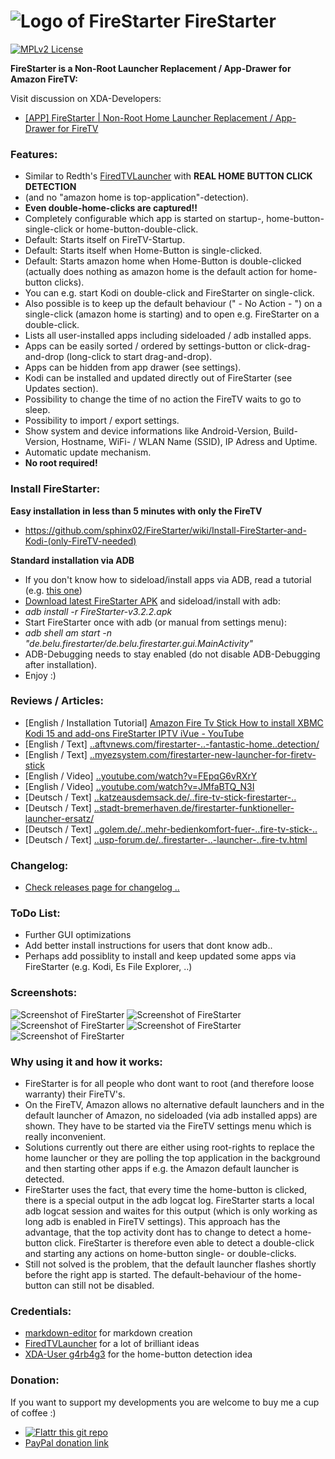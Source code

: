 ![Logo of FireStarter](https://raw.githubusercontent.com/sphinx02/FireStarter/master/Screenshots/firestarter-logo_small.png "Logo of FireStarter") FireStarter
=========

[![MPLv2 License](http://img.shields.io/badge/license-MPLv2-blue.svg?style=flat-square)](https://www.mozilla.org/MPL/2.0/)

__FireStarter is a Non-Root Launcher Replacement / App-Drawer for Amazon FireTV:__

Visit discussion on XDA-Developers: 
 * <a href="http://forum.xda-developers.com/fire-tv/themes-apps/app-root-home-launcher-replacement-app-t3118135" target="_blank">[APP] FireStarter | Non-Root Home Launcher Replacement / App-Drawer for FireTV</a>

### Features:
 
 * Similar to Redth's <a href="https://github.com/Redth/FiredTVLauncher" target="_blank">FiredTVLauncher</a> with __REAL HOME BUTTON CLICK DETECTION__ 
 * (and no "amazon home is top-application"-detection).
 * __Even double-home-clicks are captured!!__
 * Completely configurable which app is started on startup-, home-button-single-click or home-button-double-click.
 * Default: Starts itself on FireTV-Startup.
 * Default: Starts itself when Home-Button is single-clicked.
 * Default: Starts amazon home when Home-Button is double-clicked (actually does nothing as amazon home is the default action for home-button clicks). 
 * You can e.g. start Kodi on double-click and FireStarter on single-click.
 * Also possible is to keep up the default behaviour (" - No Action - ") on a single-click (amazon home is starting) and to open e.g. FireStarter on a double-click.
 * Lists all user-installed apps including sideloaded / adb installed apps.
 * Apps can be easily sorted / ordered by settings-button or click-drag-and-drop (long-click to start drag-and-drop).
 * Apps can be hidden from app drawer (see settings).
 * Kodi can be installed and updated directly out of FireStarter (see Updates section).
 * Possibility to change the time of no action the FireTV waits to go to sleep.
 * Possibility to import / export settings.
 * Show system and device informations like Android-Version, Build-Version, Hostname, WiFi- / WLAN Name (SSID), IP Adress and Uptime.
 * Automatic update mechanism.
 * __No root required!__

### Install FireStarter:

__Easy installation in less than 5 minutes with only the FireTV__
 * https://github.com/sphinx02/FireStarter/wiki/Install-FireStarter-and-Kodi-(only-FireTV-needed)

__Standard installation via ADB__
 * If you don't know how to sideload/install apps via ADB, read a tutorial (e.g. <a href="http://kodi.wiki/view/HOW-TO:Install_Kodi_on_Fire_TV" target="_blank">this one</a>)
 * <a href="https://github.com/sphinx02/FireStarter/releases" target="_blank">Download latest FireStarter APK</a> and sideload/install with adb: 
 * _adb install -r FireStarter-v3.2.2.apk_
 * Start FireStarter once with adb (or manual from settings menu): 
 * _adb shell am start -n "de.belu.firestarter/de.belu.firestarter.gui.MainActivity"_
 * ADB-Debugging needs to stay enabled (do not disable ADB-Debugging after installation).
 * Enjoy :)
 
### Reviews / Articles:
 * [English / Installation Tutorial] <a href="https://www.youtube.com/watch?v=8_gkSeGBJP4" target="_blank">Amazon Fire Tv Stick How to install XBMC Kodi 15 and add-ons FireStarter IPTV iVue - YouTube</a>
 * [English /  Text] <a href="http://www.aftvnews.com/firestarter-is-a-non-root-launcher-replacement-with-fantastic-home-button-detection/" target="_blank">..aftvnews.com/firestarter-..-fantastic-home..detection/</a>
 * [English /  Text] <a href="http://myezsystem.com/firestarter-new-launcher-for-firetv-stick" target="_blank">..myezsystem.com/firestarter-new-launcher-for-firetv-stick</a>
 * [English / Video] <a href="https://www.youtube.com/watch?v=FEpqG6vRXrY" target="_blank">..youtube.com/watch?v=FEpqG6vRXrY</a>
 * [English / Video] <a href="https://www.youtube.com/watch?v=JMfaBTQ_N3I" target="_blank">..youtube.com/watch?v=JMfaBTQ_N3I</a>
 * [Deutsch /  Text] <a href="http://www.katzeausdemsack.de/2015/06/12/fire-tv-stick-firestarter-alternativer-launcher-ermoeglicht-belegung-der-home-taste/" target="_blank">..katzeausdemsack.de/..fire-tv-stick-firestarter-..</a>
 * [Deutsch /  Text] <a href="http://stadt-bremerhaven.de/firestarter-funktioneller-launcher-ersatz/" target="_blank">..stadt-bremerhaven.de/firestarter-funktioneller-launcher-ersatz/</a>
 * [Deutsch /  Text] <a href="http://www.golem.de/news/fire-starter-angeschaut-mehr-bedienkomfort-fuer-fire-tv-und-fire-tv-stick-1506-114626.html" target="_blank">..golem.de/..mehr-bedienkomfort-fuer-..fire-tv-stick-..</a>
 * [Deutsch /  Text] <a href="http://www.usp-forum.de/artikel-ratgeber/9513-firestarter-neue-alternative-launcher-f-r-amazon-fire-tv.html" target="_blank">..usp-forum.de/..firestarter-..-launcher-..fire-tv.html</a>
 
### Changelog:
 * [Check releases page for changelog ..](https://github.com/sphinx02/FireStarter/releases)

### ToDo List:
 * Further GUI optimizations
 * Add better install instructions for users that dont know adb..
 * Perhaps add possiblity to install and keep updated some apps via FireStarter (e.g. Kodi, Es File Explorer, ..)

### Screenshots:

![Screenshot of FireStarter](https://raw.githubusercontent.com/sphinx02/FireStarter/master/Screenshots/firestarter_screenshot_01.png "Screenshot of FireStarter")
![Screenshot of FireStarter](https://raw.githubusercontent.com/sphinx02/FireStarter/master/Screenshots/firestarter_screenshot_02.png "Screenshot of FireStarter")
![Screenshot of FireStarter](https://raw.githubusercontent.com/sphinx02/FireStarter/master/Screenshots/firestarter_screenshot_03.png "Screenshot of FireStarter")
![Screenshot of FireStarter](https://raw.githubusercontent.com/sphinx02/FireStarter/master/Screenshots/firestarter_screenshot_04.png "Screenshot of FireStarter")
![Screenshot of FireStarter](https://raw.githubusercontent.com/sphinx02/FireStarter/master/Screenshots/firestarter_screenshot_05.png "Screenshot of FireStarter")

### Why using it and how it works:
 * FireStarter is for all people who dont want to root (and therefore loose warranty) their FireTV's.
 * On the FireTV, Amazon allows no alternative default launchers and in the default launcher of Amazon, no sideloaded (via adb installed apps) are shown. They have to be started via the FireTV settings menu which is really inconvenient.
 * Solutions currently out there are either using root-rights to replace the home launcher or they are polling the top application in the background and then starting other apps if e.g. the Amazon default launcher is detected.
 * FireStarter uses the fact, that every time the home-button is clicked, there is a special output in the adb logcat log. FireStarter starts a local adb logcat session and waites for this output (which is only working as long adb is enabled in FireTV settings). This approach has the advantage, that the top activity dont has to change to detect a home-button click. FireStarter is therefore even able to detect a double-click and starting any actions on home-button single- or double-clicks.
 * Still not solved is the problem, that the default launcher flashes shortly before the right app is started. The default-behaviour of the home-button can still not be disabled.

### Credentials:

 * [markdown-editor](https://jbt.github.io/markdown-editor/) for markdown creation
 * [FiredTVLauncher](https://github.com/Redth/FiredTVLauncher) for a lot of brilliant ideas
 * [XDA-User g4rb4g3](http://forum.xda-developers.com/showpost.php?p=56319876&postcount=87) for the home-button detection idea
 
### Donation:
If you want to support my developments you are welcome to buy me a cup of coffee :)
 * [![Flattr this git repo](http://api.flattr.com/button/flattr-badge-large.png)](https://flattr.com/submit/auto?user_id=sphinx02&url=https://github.com/sphinx02/FireStarter&title=FireStarter&language=java&tags=github&category=software)
 * <a href="https://www.paypal.com/cgi-bin/webscr?cmd=_s-xclick&hosted_button_id=KKQ6VU34YGKYS" target="_blank">PayPal donation link</a>
